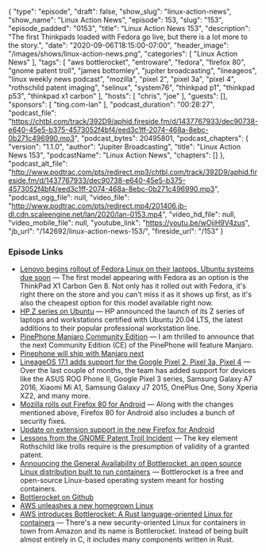 {
  "type": "episode",
  "draft": false,
  "show_slug": "linux-action-news",
  "show_name": "Linux Action News",
  "episode": 153,
  "slug": "153",
  "episode_padded": "0153",
  "title": "Linux Action News 153",
  "description": "The first Thinkpads loaded with Fedora go live, but there is a lot more to the story.",
  "date": "2020-09-06T18:15:00-07:00",
  "header_image": "/images/shows/linux-action-news.png",
  "categories": [
    "Linux Action News"
  ],
  "tags": [
    "aws bottlerocket",
    "entroware",
    "fedora",
    "firefox 80",
    "gnome patent troll",
    "james bottomley",
    "jupiter broadcasting",
    "lineageos",
    "linux weekly news podcast",
    "mozilla",
    "pixel 2",
    "pixel 3a",
    "pixel 4",
    "rothschild patent imaging",
    "selinux",
    "system76",
    "thinkpad p1",
    "thinkpad p53",
    "thinkpad x1 carbon"
  ],
  "hosts": [
    "chris",
    "joe"
  ],
  "guests": [],
  "sponsors": [
    "ting.com-lan"
  ],
  "podcast_duration": "00:28:27",
  "podcast_file": "https://chtbl.com/track/392D9/aphid.fireside.fm/d/1437767933/dec90738-e640-45e5-b375-4573052f4bf4/eed3c1ff-2074-468a-8ebc-0b271c496990.mp3",
  "podcast_bytes": 20495801,
  "podcast_chapters": {
    "version": "1.1.0",
    "author": "Jupiter Broadcasting",
    "title": "Linux Action News 153",
    "podcastName": "Linux Action News",
    "chapters": []
  },
  "podcast_alt_file": "http://www.podtrac.com/pts/redirect.mp3/chtbl.com/track/392D9/aphid.fireside.fm/d/1437767933/dec90738-e640-45e5-b375-4573052f4bf4/eed3c1ff-2074-468a-8ebc-0b271c496990.mp3",
  "podcast_ogg_file": null,
  "video_file": "http://www.podtrac.com/pts/redirect.mp4/201406.jb-dl.cdn.scaleengine.net/lan/2020/lan-0153.mp4",
  "video_hd_file": null,
  "video_mobile_file": null,
  "youtube_link": "https://youtu.be/wOjiH9V4zus",
  "jb_url": "/142692/linux-action-news-153/",
  "fireside_url": "/153"
}


### Episode Links

  * [Lenovo begins rollout of Fedora Linux on their laptops, Ubuntu systems due soon](https://www.gamingonlinux.com/2020/08/lenovo-begins-rollout-of-fedora-linux-on-their-laptops-ubuntu-systems-due-soon "Lenovo begins rollout of Fedora Linux on their laptops, Ubuntu systems due soon") — The first model appearing with Fedora as an option is the ThinkPad X1 Carbon Gen 8. Not only has it rolled out with Fedora, it's right there on the store and you can't miss it as it shows up first, as it's also the cheapest option for this model available right now. 
  * [HP Z series on Ubuntu](https://ubuntu.com/blog/hp-z-series-on-ubuntu-ai-development-on-enterprise-workstations-now-in-your-remote-office "HP Z series on Ubuntu") — HP announced the launch of its Z series of laptops and workstations certified with Ubuntu 20.04 LTS, the latest additions to their popular professional workstation line.
  * [PinePhone Manjaro Community Edition](https://www.pine64.org/2020/08/31/pinephone-manjaro-community-edition/ "PinePhone Manjaro Community Edition") — I am thrilled to announce that the next Community Edition (CE) of the PinePhone will feature Manjaro. 
  * [Pinephone will ship with Manjaro next](https://forum.manjaro.org/t/pinephone-will-ship-with-manjaro-next/18369 "Pinephone will ship with Manjaro next")
  * [LineageOS 17.1 adds support for the Google Pixel 2, Pixel 3a, Pixel 4](https://www.xda-developers.com/lineageos-17-1-adds-support-google-pixel-3a-google-pixel-4-moto-g7-power-play-huawei-p20-lite-p-smart/ "LineageOS 17.1 adds support for the Google Pixel 2, Pixel 3a, Pixel 4") — Over the last couple of months, the team has added support for devices like the ASUS ROG Phone II, Google Pixel 3 series, Samsung Galaxy A7 2016, Xiaomi Mi A1, Samsung Galaxy J7 2015, OnePlus One, Sony Xperia XZ2, and many more.
  * [Mozilla rolls out Firefox 80 for Android](https://www.xda-developers.com/mozilla-rolls-out-firefox-80-android-bringing-back-back-button/ "Mozilla rolls out Firefox 80 for Android") — Along with the changes mentioned above, Firefox 80 for Android also includes a bunch of security fixes. 
  * [Update on extension support in the new Firefox for Android](https://blog.mozilla.org/addons/2020/09/02/update-on-extension-support-in-the-new-firefox-for-android/ "Update on extension support in the new Firefox for Android")
  * [Lessons from the GNOME Patent Troll Incident](https://blog.hansenpartnership.com/lessons-from-the-gnome-patent-troll-incident/ "Lessons from the GNOME Patent Troll Incident") — The key element Rothschild like trolls require is the presumption of validity of a granted patent.
  * [Announcing the General Availability of Bottlerocket, an open source Linux distribution built to run containers](https://aws.amazon.com/blogs/opensource/announcing-the-general-availability-of-bottlerocket-an-open-source-linux-distribution-purpose-built-to-run-containers/ "Announcing the General Availability of Bottlerocket, an open source Linux distribution built to run containers") — Bottlerocket is a free and open-source Linux-based operating system meant for hosting containers.
  * [Bottlerocket on Github](https://github.com/bottlerocket-os/bottlerocket "Bottlerocket on Github")
  * [AWS unleashes a new homegrown Linux](https://www.theregister.com/2020/09/01/aws_bottlerocket_linux_for_containers/ "AWS unleashes a new homegrown Linux")
  * [AWS introduces Bottlerocket: A Rust language-oriented Linux for containers](https://www.zdnet.com/article/aws-introduces-bottlerocket-a-rust-language-oriented-linux-for-containers/ "AWS introduces Bottlerocket: A Rust language-oriented Linux for containers") — There's a new security-oriented Linux for containers in town from Amazon and its name is Bottlerocket. Instead of being built almost entirely in C, it includes many components written in Rust.


